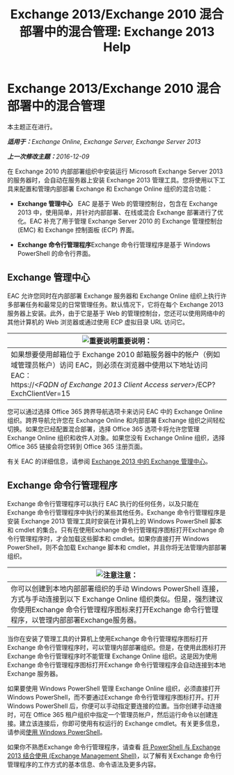 ﻿---
title: 'Exchange 2013/Exchange 2010 混合部署中的混合管理: Exchange 2013 Help'
TOCTitle: Exchange 2013/Exchange 2010 混合部署中的混合管理
ms:assetid: 613ad2c2-bb7a-4810-b572-71945bd103f1
ms:mtpsurl: https://technet.microsoft.com/zh-cn/library/Dn393961(v=EXCHG.150)
ms:contentKeyID: 59636466
ms.date: 01/11/2018
mtps_version: v=EXCHG.150
ms.translationtype: HT
---

# Exchange 2013/Exchange 2010 混合部署中的混合管理

本主题正在进行。  

_<strong>适用于：</strong>Exchange Online, Exchange Server, Exchange Server 2013_

_<strong>上一次修改主题：</strong>2016-12-09_

在 Exchange 2010 内部部署组织中安装运行 Microsoft Exchange Server 2013 的服务器时，会自动在服务器上安装 Exchange 2013 管理工具。您将使用以下工具来配置和管理内部部署 Exchange 和 Exchange Online 组织的混合功能：

  - **Exchange 管理中心**   EAC 是基于 Web 的管理控制台，包含在 Exchange 2013 中，使用简单，并针对内部部署、在线或混合 Exchange 部署进行了优化。EAC 补充了用于管理 Exchange Server 2010 的 Exchange 管理控制台 (EMC) 和 Exchange 控制面板 (ECP) 界面。

  - **Exchange 命令行管理程序**Exchange 命令行管理程序是基于 Windows PowerShell 的命令行界面。

## Exchange 管理中心

EAC 允许您同时在内部部署 Exchange 服务器和 Exchange Online 组织上执行许多部署任务和最常见的日常管理任务。默认情况下，它将在每个 Exchange 2013 服务器上安装。此外，由于它是基于 Web 的管理控制台，您还可以使用网络中的其他计算机的 Web 浏览器或通过使用 ECP 虚拟目录 URL 访问它。

<table>
<thead>
<tr class="header">
<th><img src="images/Dn151302.important(EXCHG.150).gif" title="重要说明" alt="重要说明" />重要说明：</th>
</tr>
</thead>
<tbody>
<tr class="odd">
<td>如果想要使用邮箱位于 Exchange 2010 邮箱服务器中的帐户（例如域管理员帐户）访问 EAC，则必须在浏览器中使用以下地址访问 EAC：<br />
https://<em>&lt;FQDN of Exchange 2013 Client Access server&gt;</em>/ECP? ExchClientVer=15</td>
</tr>
</tbody>
</table>


您可以通过选择 Office 365 跨界导航选项卡来访问 EAC 中的 Exchange Online 组织。跨界导航允许您在 Exchange Online 和内部部署 Exchange 组织之间轻松切换。如果您已经配置混合部署，选择 Office 365 选项卡将允许您管理 Exchange Online 组织和收件人对象。如果您没有 Exchange Online 组织，选择 Office 365 链接会将您转到 Office 365 注册页面。

有关 EAC 的详细信息，请参阅 [Exchange 2013 中的 Exchange 管理中心](https://technet.microsoft.com/zh-cn/library/jj150562\(v=exchg.150\))。

## Exchange 命令行管理程序

Exchange 命令行管理程序可以执行 EAC 执行的任何任务，以及只能在Exchange 命令行管理程序中执行的某些其他任务。Exchange 命令行管理程序是安装 Exchange 2013 管理工具时安装在计算机上的 Windows PowerShell 脚本和 cmdlet 的集合。只有在使用Exchange 命令行管理程序图标打开Exchange 命令行管理程序时，才会加载这些脚本和 cmdlet。如果你直接打开 Windows PowerShell，则不会加载 Exchange 脚本和 cmdlet，并且你将无法管理内部部署组织。

<table>
<thead>
<tr class="header">
<th><img src="images/Dn986544.note(EXCHG.150).gif" title="注意" alt="注意" />注意：</th>
</tr>
</thead>
<tbody>
<tr class="odd">
<td>你可以创建到本地内部部署组织的手动 Windows PowerShell 连接，方式与手动连接到以下 Exchange Online 组织类似。但是，强烈建议你使用Exchange 命令行管理程序图标来打开Exchange 命令行管理程序，以管理内部部署Exchange服务器。</td>
</tr>
</tbody>
</table>


当你在安装了管理工具的计算机上使用Exchange 命令行管理程序图标打开Exchange 命令行管理程序时，可以管理内部部署组织。但是，在使用此图标打开Exchange 命令行管理程序时不能管理 Exchange Online 组织。这是因为使用Exchange 命令行管理程序图标打开Exchange 命令行管理程序会自动连接到本地 Exchange 服务器。

如果要使用 Windows PowerShell 管理 Exchange Online 组织，必须直接打开 Windows PowerShell，而不要通过Exchange 命令行管理程序图标打开。打开 Windows PowerShell 后，你便可以手动指定要连接的位置。当你创建手动连接时，可在 Office 365 租户组织中指定一个管理员帐户，然后运行命令以创建连接。建立该连接后，你即可使用有权运行的 Exchange cmdlet。有关更多信息，请参阅[使用 Windows PowerShell](http://go.microsoft.com/fwlink/p/?linkid=209660)。

如果你不熟悉Exchange 命令行管理程序，请查看 [将 PowerShell 与 Exchange 2013 结合使用 (Exchange Management Shell)](https://technet.microsoft.com/zh-cn/library/bb123778\(v=exchg.150\))，以了解有关Exchange 命令行管理程序的工作方式的基本信息、命令语法及更多内容。

